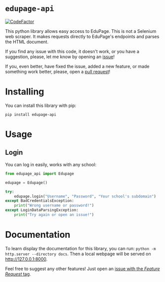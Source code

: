 # `edupage-api`
[![CodeFactor](https://www.codefactor.io/repository/github/ivanhrabcak/edupage-api/badge)](https://www.codefactor.io/repository/github/ivanhrabcak/edupage-api) 

This python library allows easy access to EduPage. This is not a Selenium web scraper. 
It makes requests directly to EduPage's endpoints and parses the HTML document.

If you find any issue with this code, it doesn't work, or you have a suggestion, please, let me know by opening an [issue](https://github.com/ivanhrabcak/edupage-api/issues/new/choose)!

If you, even better, have fixed the issue, added a new feature, or made something work better, please, open a [pull request](https://github.com/ivanhrabcak/edupage-api/compare)!

# Installing
You can install this library with pip:

```
pip install edupage-api
```

# Usage
## Login
You can log in easily, works with any school:

```python
from edupage_api import Edupage

edupage = Edupage()

try:
    edupage.login("Username", "Password", "Your school's subdomain")
except BadCredentialsException:
    print("Wrong username or password!")
except LoginDataParsingException:
    print("Try again or open an issue!")
```

# Documentation

To learn display the documentation for this library, you can run: `python -m http.server --directory docs`. 
Then a local webpage will be served on http://127.0.0.1:8000.

Feel free to suggest any other features! Just open an [issue with the *Feature Request* tag](https://github.com/ivanhrabcak/edupage-api/issues/new?labels=feature+request&template=feature_request.md&title=%5BFeature+request%5D+).